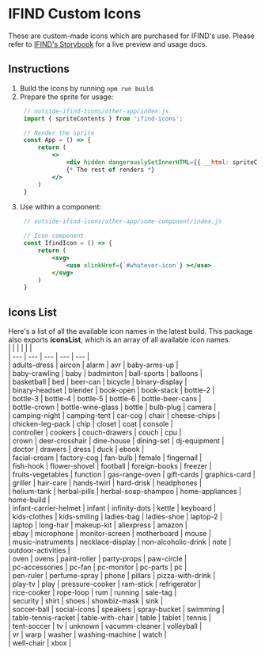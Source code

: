 # IFIND Custom Icons

These are custom-made icons which are purchased for IFIND's use. Please refer to [IFIND's Storybook](https://www.ifindilu.com/storybook/?path=/story/00-styleguide-ifind-icons--ifind-icons) for a live preview and usage docs.

## Instructions
1. Build the icons by running `npm run build`.
2. Prepare the sprite for usage:
   ```jsx
    // outside-ifind-icons/other-app/index.js
    import { spriteContents } from 'ifind-icons';

    // Render the sprite
    const App = () => {
        return (
            <>
                <div hidden dangerouslySetInnerHTML={{ __html: spriteContents }}></div>
                {* The rest of renders *}
            </>
        )
    }
   ```
3. Use within a component:
   ```jsx
    // outside-ifind-icons/other-app/some-component/index.js

    // Icon component
    const IfindIcon = () => {
        return (
            <svg>
                <use xlinkHref={`#whatever-icon`} ></use>
            </svg>
        )
    }
   ```

## Icons List
Here's a list of all the available icon names in the latest build. This package also exports **iconsList**, which is an array of all available icon names.  
|  |  |  |  |  |  
| --- | --- | --- | --- | --- |  
| adults-dress | aircon | alarm | avr | baby-arms-up |  
| baby-crawling | baby | badminton | ball-sports | balloons |  
| basketball | bed | beer-can | bicycle | binary-display |  
| binary-headset | blender | book-open | book-stack | bottle-2 |  
| bottle-3 | bottle-4 | bottle-5 | bottle-6 | bottle-beer-cans |  
| bottle-crown | bottle-wine-glass | bottle | bulb-plug | camera |  
| camping-night | camping-tent | car-cog | chair | cheese-chips |  
| chicken-leg-pack | chip | closet | coat | console |  
| controller | cookers | couch-drawers | couch | cpu |  
| crown | deer-crosshair | dine-house | dining-set | dj-equipment |  
| doctor | drawers | dress | duck | ebook |  
| facial-cream | factory-cog | fan-bulb | female | fingernail |  
| fish-hook | flower-shovel | football | foreign-books | freezer |  
| fruits-vegetables | function | gas-range-oven | gift-cards | graphics-card |  
| griller | hair-care | hands-twirl | hard-drisk | headphones |  
| helium-tank | herbal-pills | herbal-soap-shampoo | home-appliances | home-build |  
| infant-carrier-helmet | infant | infinity-dots | kettle | keyboard |  
| kids-clothes | kids-smiling | ladies-bag | ladies-shoe | laptop-2 |  
| laptop | long-hair | makeup-kit | aliexpress | amazon |  
| ebay | microphone | monitor-screen | motherboard | mouse |  
| music-instruments | necklace-display | non-alcoholic-drink | note | outdoor-activities |  
| oven | ovens | paint-roller | party-props | paw-circle |  
| pc-accessories | pc-fan | pc-monitor | pc-parts | pc |  
| pen-ruler | perfume-spray | phone | pillars | pizza-with-drink |  
| play-tv | play | pressure-cooker | ram-stick | refrigerator |  
| rice-cooker | rope-loop | rum | running | sale-tag |  
| security | shirt | shoes | showbiz-mask | sink |  
| soccer-ball | social-icons | speakers | spray-bucket | swimming |  
| table-tennis-racket | table-with-chair | table | tablet | tennis |  
| tent-soccer | tv | unknown | vacumm-cleaner | volleyball |  
| vr | warp | washer | washing-machine | watch |  
| well-chair | xbox |